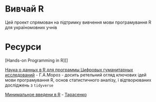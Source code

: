 Вивчай R
========
Цей проект спрямован на підтримку вивчення мови програмування R для україномовних учнів

# Ресурси
[Hands-on Programming in R][]

[Наука о данных в R для программы Цифровых гуманитарных исследований][moroz] - Г.А.Мороз - досить ретельний огляд ключових ідей мови програмування R, основ статистичного аналізу, і відтворюваних досліджень з `tidyverse` 

[Минимальное введени в R][tarasenko] - [Тарасенко](https://tvims.nsu.ru/tarasenko/) 



[moroz]:https://agricolamz.github.io/DS_for_DH/
[tarasenko]:https://tvims.nsu.ru/tarasenko/files/01_basics.pdf



